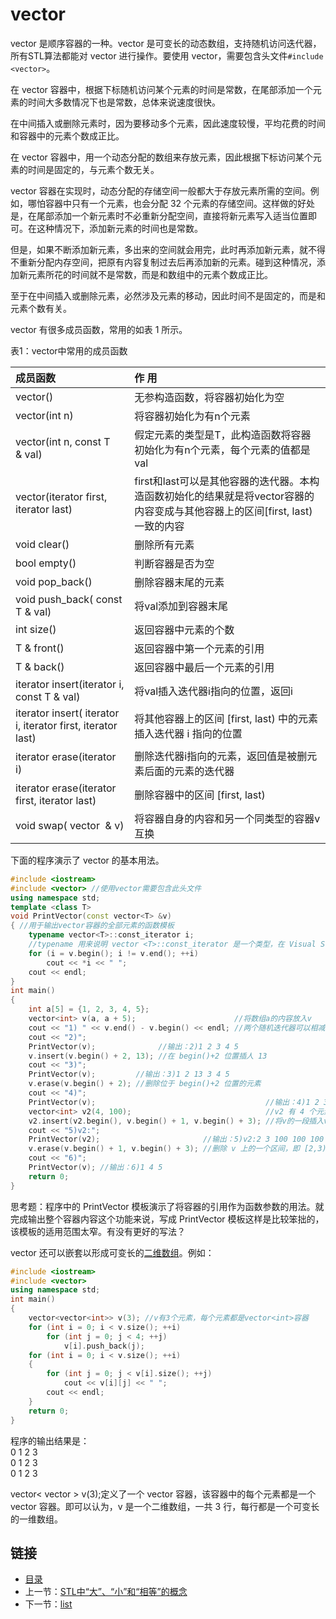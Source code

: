 # vector

vector 是顺序容器的一种。vector 是可变长的动态数组，支持随机访问迭代器，所有STL算法都能对 vector 进行操作。要使用 vector，需要包含头文件`#include <vector>`。

在 vector 容器中，根据下标随机访问某个元素的时间是常数，在尾部添加一个元素的时间大多数情况下也是常数，总体来说速度很快。

在中间插入或删除元素时，因为要移动多个元素，因此速度较慢，平均花费的时间和容器中的元素个数成正比。

在 vector 容器中，用一个动态分配的数组来存放元素，因此根据下标访问某个元素的时间是固定的，与元素个数无关。

vector 容器在实现时，动态分配的存储空间一般都大于存放元素所需的空间。例如，哪怕容器中只有一个元素，也会分配 32 个元素的存储空间。这样做的好处是，在尾部添加一个新元素时不必重新分配空间，直接将新元素写入适当位置即可。在这种情况下，添加新元素的时间也是常数。

但是，如果不断添加新元素，多出来的空间就会用完，此时再添加新元素，就不得不重新分配内存空间，把原有内容复制过去后再添加新的元素。碰到这种情况，添加新元素所花的时间就不是常数，而是和数组中的元素个数成正比。

至于在中间插入或删除元素，必然涉及元素的移动，因此时间不是固定的，而是和元素个数有关。

vector 有很多成员函数，常用的如表 1 所示。

<caption>表1：vector中常用的成员函数</caption>

| 成员函数 | 作 用 |
|:-|:-|
| vector() | 无参构造函数，将容器初始化为空 |
| vector(int n) | 将容器初始化为有n个元素 |
| vector(int n, const T & val) | 假定元素的类型是T，此构造函数将容器初始化为有n个元素，每个元素的值都是val |
| vector(iterator first, iterator last) | first和last可以是其他容器的迭代器。本构造函数初始化的结果就是将vector容器的内容变成与其他容器上的区间[first, last)一致的内容 |
| void clear() | 删除所有元素 |
| bool empty() | 判断容器是否为空 |
| void pop_back() | 删除容器末尾的元素 |
| void push_back( const T & val) | 将val添加到容器末尾 |
| int size() | 返回容器中元素的个数 |
| T & front() | 返回容器中第一个元素的引用 |
| T & back() | 返回容器中最后一个元素的引用 |
| iterator insert(iterator i, const T & val) | 将val插入迭代器i指向的位置，返回i |
| iterator insert( iterator i, iterator first, iterator last) | 将其他容器上的区间 [first, last) 中的元素插入迭代器 i 指向的位置 |
| iterator erase(iterator i) | 删除迭代器i指向的元素，返回值是被删元素后面的元素的迭代器 |
| iterator erase(iterator first, iterator last) | 删除容器中的区间 [first, last) |
| void swap( vector <T> & v) | 将容器自身的内容和另一个同类型的容器v互换 |

下面的程序演示了 vector 的基本用法。
```c++
#include <iostream>
#include <vector> //使用vector需要包含此头文件
using namespace std;
template <class T>
void PrintVector(const vector<T> &v)
{ //用于输出vector容器的全部元素的函数模板
    typename vector<T>::const_iterator i;
    //typename 用来说明 vector <T>::const_iterator 是一个类型，在 Visual Studio 中不写也可以
    for (i = v.begin(); i != v.end(); ++i)
        cout << *i << " ";
    cout << endl;
}
int main()
{
    int a[5] = {1, 2, 3, 4, 5};
    vector<int> v(a, a + 5);                      //将数组a的内容放入v
    cout << "1) " << v.end() - v.begin() << endl; //两个随机迭代器可以相减，输出：1)5
    cout << "2)";
    PrintVector(v);              //输出：2)1 2 3 4 5
    v.insert(v.begin() + 2, 13); //在 begin()+2 位置插人 13
    cout << "3)";
    PrintVector(v);         //输出：3)1 2 13 3 4 5
    v.erase(v.begin() + 2); //删除位于 begin()+2 位置的元素
    cout << "4)";
    PrintVector(v);                                      //输出：4)1 2 3 4 5
    vector<int> v2(4, 100);                              //v2 有 4 个元素，都是 100
    v2.insert(v2.begin(), v.begin() + 1, v.begin() + 3); //将v的一段插入v2开头
    cout << "5)v2:";
    PrintVector(v2);                       //输出：5)v2:2 3 100 100 100 100
    v.erase(v.begin() + 1, v.begin() + 3); //删除 v 上的一个区间，即 [2,3)
    cout << "6)";
    PrintVector(v); //输出：6)1 4 5
    return 0;
}
```
思考题：程序中的 PrintVector 模板演示了将容器的引用作为函数参数的用法。就完成输出整个容器内容这个功能来说，写成 PrintVector 模板这样是比较笨拙的，该模板的适用范围太窄。有没有更好的写法？

vector 还可以嵌套以形成可变长的[二维数组](http://c.biancheng.net/c/array/)。例如：

```c++
#include <iostream>
#include <vector>
using namespace std;
int main()
{
    vector<vector<int>> v(3); //v有3个元素，每个元素都是vector<int>容器
    for (int i = 0; i < v.size(); ++i)
        for (int j = 0; j < 4; ++j)
            v[i].push_back(j);
    for (int i = 0; i < v.size(); ++i)
    {
        for (int j = 0; j < v[i].size(); ++j)
            cout << v[i][j] << " ";
        cout << endl;
    }
    return 0;
}
```
程序的输出结果是：  
0 1 2 3  
0 1 2 3  
0 1 2 3

vector< vector<int> > v(3);定义了一个 vector 容器，该容器中的每个元素都是一个vector <int>容器。即可以认为，v 是一个二维数组，一共 3 行，每行都是一个可变长的一维数组。

## 链接

- [目录](README.md)
- 上一节：[STL中“大”、“小”和“相等”的概念](./STL中“大”、“小”和“相等”的概念.md)
- 下一节：[list](./list.md)